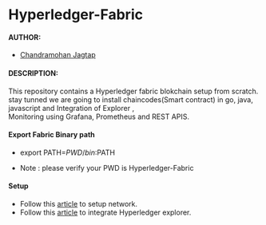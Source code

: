 # Hyperledger-Fabric

#### AUTHOR:

- [Chandramohan Jagtap](https://github.com/cmjagtap "Chandramohan's github profile")

#### DESCRIPTION:
This repository contains a Hyperledger fabric blokchain setup from scratch. stay tunned we are going to install chaincodes(Smart contract) in go, java, javascript and  Integration of Explorer ,  
Monitoring using Grafana, Prometheus and REST APIS.

#### Export Fabric Binary path 

- export PATH=${PWD}/bin:$PATH

- Note : please verify your PWD is Hyperledger-Fabric


#### Setup 
- Follow this [article](https://cmjagtap.medium.com/hyperledger-fabric-blockchain-setup-from-scratch-21890e26aac7) to setup network.
- Follow this [article](https://cmjagtap.medium.com/integration-of-hyperledger-explorer-90240b271aaa) to integrate Hyperledger explorer.

